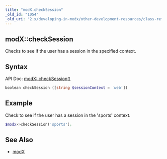 ```yaml
---
title: "modX.checkSession"
_old_id: "1054"
_old_uri: "2.x/developing-in-modx/other-development-resources/class-reference/modx/modx.checksession"
---
```


## modX::checkSession

Checks to see if the user has a session in the specified context.

## Syntax

API Doc: [modX::checkSession()](http://api.modx.com/revolution/2.2/db_core_model_modx_modx.class.html#%5CmodX::checkSession())

``` php
boolean checkSession ([string $sessionContext = 'web'])
```

## Example

Check to see if the user has a session in the 'sports' context.

``` php
$modx->checkSession('sports');
```

## See Also

- [modX](extending-modx/core-model/modx "modX")
